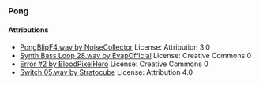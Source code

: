 ### Pong 
 
#### Attributions
- [PongBlipF4.wav by NoiseCollector](https://freesound.org/s/4359/ ) License: Attribution 3.0
- [Synth Bass Loop 28.wav by EvapOfficial](https://freesound.org/s/661104/) License: Creative Commons 0
- [Error  #2 by BloodPixelHero](https://freesound.org/s/572937/) License: Creative Commons 0
- [Switch 05.wav by Stratocube](https://freesound.org/s/457326/) License: Attribution 4.0
